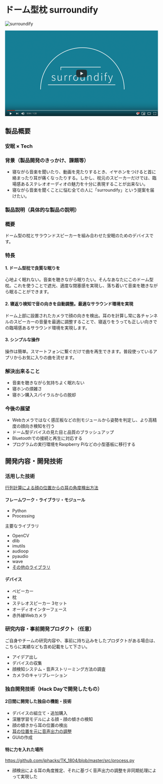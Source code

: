 # ドーム型枕 surroundify

![surroundify](https://user-images.githubusercontent.com/20007063/47612449-022dd680-dabe-11e8-81ea-9b40fbb946c7.png)

[![Product Name](image.png)](https://youtu.be/VOJKW3B3wu8)

## 製品概要
### 安眠 × Tech

### 背景（製品開発のきっかけ、課題等）
- 寝ながら音楽を聞いたり、動画を見たりするとき、イヤホンをつけると首に絡まったり耳が痛くなったりする。しかし、枕元のスピーカーだけでは、臨場感あるステレオオーディオの魅力を十分に表現することが出来ない。
- 寝ながら音楽を聞くことに悩む全ての人に「surroundify」という提案を届けたい。

### 製品説明（具体的な製品の説明）
### 概要
ドーム型の枕とサラウンドスピーカーを組み合わせた安眠のためのデバイスです。

### 特長

#### 1. ドーム型枕で良質な眠りを
心地よく眠れない。音楽を聴きながら眠りたい。そんなあなたにこのドーム型枕。これを使うことで遮光、適度な閉塞感を実現し、落ち着いて音楽を聴きながら眠ることができます。

#### 2. 寝返り検知で音の向きを自動調整。最適なサラウンド環境を実現
ドーム上部に設置されたカメラで顔の向きを検出。耳のを計算し常に各チャンネルのスピーカーの音量を最適に調整することで、寝返りをうっても正しい向きでの臨場感あるサラウンド環境を実現します。

#### 3. シンプルな操作

操作は簡単。スマートフォンに繋ぐだけで曲を再生できます。普段使っているアプリからお気に入りの曲を流せます。

### 解決出来ること
- 音楽を聴きながら気持ちよく眠れない
- 寝ホンの煩雑さ
- 寝ホン購入スパイラルからの脱却

### 今後の展望  
- Webカメラではなく感圧板などの別モジュールから姿勢を判定し、より高精度の顔向き検知を行う
- ドーム型デバイスの見た目と品質のブラッシュアップ
- Bluetoothでの接続と再生に対応する
- プログラムの実行環境をRaspberry Piなどの小型基板に移行する

## 開発内容・開発技術
### 活用した技術

[行列計算による顔の位置からの耳の角度検出方法](choice_speaker_by_mathmatic.pdf)

#### フレームワーク・ライブラリ・モジュール

- Python
- Processing

主要なライブラリ

* OpenCV
* dlib
* imutils
* audioop
* pyaudio
* wave
* [その他のライブラリ](https://github.com/jphacks/TK_1804/blob/master/requirements.txt)


#### デバイス

* ベビーカー
* 枕
* ステレオスピーカー 3セット
* オーディオインターフェース
* 赤外線Webカメラ

### 研究内容・事前開発プロダクト（任意）

ご自身やチームの研究内容や、事前に持ち込みをしたプロダクトがある場合は、こちらに実績なども含め記載をして下さい。

* アイデア出し
* デバイスの収集
* 顔検知システム・音声ストリーミング方法の調査
* カメラのキャリブレーション

### 独自開発技術（Hack Dayで開発したもの）
#### 2日間に開発した独自の機能・技術

* デバイスの組立て・追加購入
* 深層学習モデルによる顔・顔の傾きの検知
* 顔の傾きから耳の位置の検出
* [耳の位置を元に音声出力の調整](choice_speaker_by_mathmatic.pdf)
* GUIの作成

#### 特に力を入れた場所
https://github.com/jphacks/TK_1804/blob/master/src/process.py

* 顔検出による耳の角度推定、それに基づく音声出力の調整を非同期処理によって実現した
    



